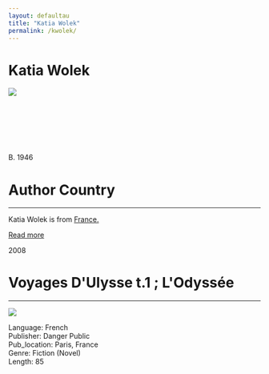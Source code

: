 ```yaml
---
layout: defaultau
title: "Katia Wolek"
permalink: /kwolek/
---
```

<!-- partial:index.partial.html -->
<div class="content">
     <h1>Katia Wolek</h1>
    <div class="quote">
        <div><img src="https://www.babelio.com/users/AVT_Katia-Wolek_1382.jpeg" class="logo"></div>
    </div>
    <div class="timeline">
        <div style="padding-bottom:100px;"></div>
        <div class="block">
             <div class="date right"><p class="right"> B. 1946 </p></div>
            <div class="dot"></div>
            <div class="left first">
            <div class="author_country">
                <h1>Author Country</h1><hr>
          <div class="aclocation">  <p>Katia Wolek is from <a href="{{ site.baseurl }}/17">France.</a></p></div>
              <div class="acreadmore">  <a href="" target="_blank">Read more</a></div>
            </div>
            </div>
        <div class="block">
            <div class="date left"><p class="left">2008</p></div>
            <div class="dot"></div>
            <div class="right">
                <h1>Voyages D'Ulysse t.1 ; L'Odyssée</h1><hr>
                <p><img src="https://m.media-amazon.com/images/I/41uo6ATU8TL._SX362_BO1,204,203,200_.jpg"></p>
                <p>
	    Language: French<br/>
                Publisher: Danger Public<br/>
                Pub_location: Paris, France<br/>
                Genre: Fiction (Novel)<br/>
                Length: 85<br/>                   </p>
            </div>
        </div>
  <!-- partial -->
<script src='https://cdnjs.cloudflare.com/ajax/libs/jquery/3.1.1/jquery.min.js'></script><script  src="{{ site.baseurl }}/assets/js/authorscript.js"></script>